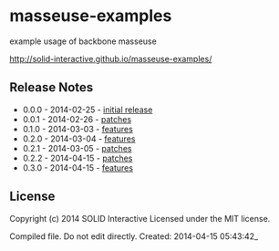 # masseuse-examples

example usage of backbone masseuse

http://solid-interactive.github.io/masseuse-examples/

## Release Notes
* 0.0.0 - 2014-02-25 - [initial release](https://github.com/Solid-Interactive/masseuse-examples/tree/master/release_notes/0.0.0_2014-02-25.md)
* 0.0.1 - 2014-02-26 - [patches](https://github.com/Solid-Interactive/masseuse-examples/tree/master/release_notes/0.0.1_2014-02-26.md)
* 0.1.0 - 2014-03-03 - [features](https://github.com/Solid-Interactive/masseuse-examples/tree/master/release_notes/0.1.0_2014-03-03.md)
* 0.2.0 - 2014-03-04 - [features](https://github.com/Solid-Interactive/masseuse-examples/tree/master/release_notes/0.2.0_2014-03-04.md)
* 0.2.1 - 2014-03-05 - [patches](https://github.com/Solid-Interactive/masseuse-examples/tree/master/release_notes/0.2.1_2014-03-05.md)
* 0.2.2 - 2014-04-15 - [patches](https://github.com/Solid-Interactive/masseuse-examples/tree/master/release_notes/0.2.2_2014-04-15.md)
* 0.3.0 - 2014-04-15 - [features](https://github.com/Solid-Interactive/masseuse-examples/tree/master/release_notes/0.3.0_2014-04-15.md)


## License
Copyright (c) 2014 SOLID Interactive
Licensed under the MIT license.

Compiled file. Do not edit directly.  Created: 2014-04-15 05:43:42_
